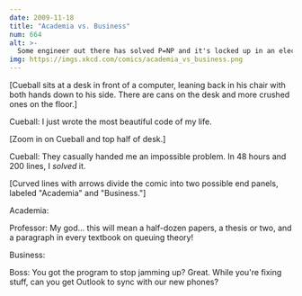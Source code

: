 ```yaml
---
date: 2009-11-18
title: "Academia vs. Business"
num: 664
alt: >-
  Some engineer out there has solved P=NP and it's locked up in an electric eggbeater calibration routine. For every 0x5f375a86 we learn about, there are thousands we never see.
img: https://imgs.xkcd.com/comics/academia_vs_business.png
---
```

[Cueball sits at a desk in front of a computer, leaning back in his chair with both hands down to his side. There are cans on the desk and more crushed ones on the floor.]

Cueball: I just wrote the most beautiful code of my life.

[Zoom in on Cueball and top half of desk.]

Cueball: They casually handed me an impossible problem. In 48 hours and 200 lines, I *solved* it.

[Curved lines with arrows divide the comic into two possible end panels, labeled "Academia" and "Business."]

Academia:

Professor: My god... this will mean a half-dozen papers, a thesis or two, and a paragraph in every textbook on queuing theory!

Business:

Boss: You got the program to stop jamming up? Great. While you're fixing stuff, can you get Outlook to sync with our new phones?